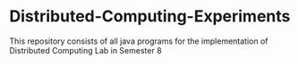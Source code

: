 # Distributed-Computing-Experiments
This repository consists of all java programs for the implementation of Distributed Computing Lab in Semester 8 
